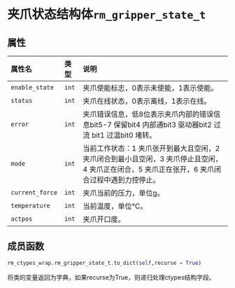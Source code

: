 # 夹爪状态结构体`rm_gripper_state_t`

## 属性

|属性名|类型|说明|
|:--|:--|:--|
|`enable_state`|`int`|夹爪使能标志，0表示未使能，1表示使能。|
|`status`|`int`|夹爪在线状态，0表示离线，1表示在线。|
|`error`|`int`|夹爪错误信息，低8位表示夹爪内部的错误信息bit5-7 保留bit4 内部通bit3 驱动器bit2 过流 bit1 过温bit0 堵转。|
|`mode`|`int`|当前工作状态：1 夹爪张开到最大且空闲，2 夹爪闭合到最小且空闲，3 夹爪停止且空闲，4 夹爪正在闭合，5 夹爪正在张开，6 夹爪闭合过程中遇到力控停止。|
|`current_force`|`int`|夹爪当前的压力，单位g。|
|`temperature`|`int`|当前温度，单位℃。|
|`actpos`|`int`|夹爪开口度。|

## 成员函数

```Python
rm_ctypes_wrap.rm_gripper_state_t.to_dict(self,recurse = True)
```

将类的变量返回为字典，如果recurse为True，则递归处理ctypes结构字段。
